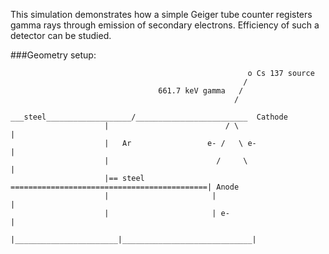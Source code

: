 This simulation demonstrates how a simple Geiger tube counter registers gamma rays through emission of
secondary electrons. Efficiency of such a detector can be studied.


###Geometry setup:

```
                                                     o Cs 137 source
                                                    /
                                 661.7 keV gamma   / 
                                                  /
                      ___steel___________________/_________________________  Cathode
                     |                          / \                        |
                     |   Ar                 e- /   \ e-                    |
                     |                        /     \                      |
                     |== steel ============================================| Anode
                     |                       |                             |
                     |                       | e-                          |
                     |_______________________|_____________________________|
```